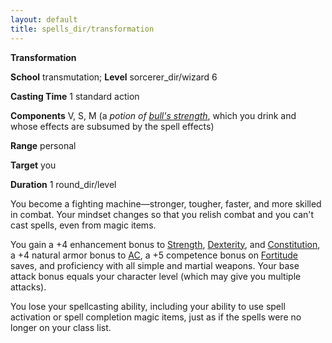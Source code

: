 ```yaml
---
layout: default
title: spells_dir/transformation
---
```

 **Transformation**

**School** transmutation; **Level** sorcerer_dir/wizard 6

**Casting Time** 1 standard action

**Components** V, S, M (a _potion of [bull's strength](../bullSStrength#_bull-s-strength)_, which you drink and whose effects are subsumed by the spell effects)

**Range** personal

**Target** you

**Duration** 1 round_dir/level

You become a fighting machine—stronger, tougher, faster, and more skilled in combat. Your mindset changes so that you relish combat and you can't cast spells, even from magic items.

You gain a +4 enhancement bonus to [Strength](../../gettingStarted#_strength), [Dexterity](../../gettingStarted#_dexterity), and [Constitution](../../gettingStarted#_constitution), a +4 natural armor bonus to [AC](../../combat#_armor-class), a +5 competence bonus on [Fortitude](../../combat#_fortitude) saves, and proficiency with all simple and martial weapons. Your base attack bonus equals your character level (which may give you multiple attacks).

You lose your spellcasting ability, including your ability to use spell activation or spell completion magic items, just as if the spells were no longer on your class list.

